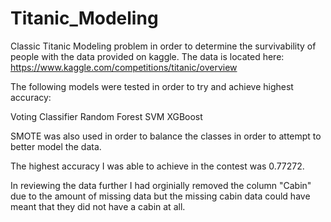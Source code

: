 # Titanic_Modeling

Classic Titanic Modeling problem in order to determine the survivability of people with the data provided on kaggle. The data is located here: https://www.kaggle.com/competitions/titanic/overview

The following models were tested in order to try and achieve highest accuracy:

Voting Classifier
Random Forest
SVM
XGBoost

SMOTE was also used in order to balance the classes in order to attempt to better model the data.

The highest accuracy I was able to achieve in the contest was 0.77272.

In reviewing the data further I had orginially removed the column "Cabin" due to the amount of missing data but the missing cabin data could have meant that they did not have a cabin at all.
